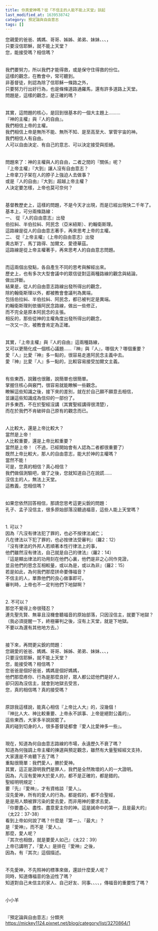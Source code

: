 ```yaml
---
title: 你真愛神嗎？從「不信主的人能不能上天堂」談起
last_modified_at: 1639538742
category: 預定論與自由意志
tags: []
---
```


<div>您親愛的爸爸、媽媽、哥哥、姊姊、弟弟、妹妹、、、，</div>
<div>只要沒信耶穌，就不能上天堂？</div>
<div>您，能接受嗎？相信嗎？</div>
<div> </div>
<div> </div>
<div>我們要努力，所以我們才能得救，或是保守住得救的份位。</div>
<div>這樣的觀念，在教會中，常可聽到。</div>
<div>非基督徒，則認為除了信耶穌一條路之外，</div>
<div>只要努力行出好行為，也是條條道路通羅馬，還有許多道路上天堂。</div>
<div>問題是，這樣的觀念，是正確的嗎？</div>
<div> </div>
<div> </div>
<div>其實，這問題的核心，是回到很基本的一個大主題上………</div>
<div>『神的主權』與『人的自由』。</div>
<div>我們相信上帝的主權。</div>
<div>我們相信上帝是無所不能、無所不知、是至高至大、掌管宇宙的神。</div>
<div>我們相信人有自由。</div>
<div>人可以自由決定、有自己的意志、可以決定接受與拒絕。</div>
<div> </div>
<div> </div>
<div>問題來了：神的主權與人的自由，二者之間的『關係』呢？</div>
<div>『上帝主權』『大到』讓人沒有自由意志？</div>
<div>上帝拿刀子架在人的脖子上強迫人去做事？</div>
<div>或是『人的自由』『大到』超越上帝主權？</div>
<div>人決定要怎樣，上帝也莫可奈何？</div>
<div> </div>
<div> </div>
<div>基督教歷史上，這樣的問題，不是今天才出現，而是已經出現快二千年了。</div>
<div>基本上，可分兩條路線：</div>
<div>一、 從『人的自由意志』出發</div>
<div>伯拉糾、半伯拉糾、阿民念（亞米紐斯）、約翰衛斯理。</div>
<div>這路線是從人的自由意志著手，再來思考上帝的主權。</div>
<div>二、 從『上帝主權』（上帝的自由意志）出發</div>
<div>奧古斯丁、馬丁路得、加爾文、愛德華茲。</div>
<div>這路線是從上帝主權著手，再來思考人的自由意志問題。</div>
<div> </div>
<div> </div>
<div>而這兩個出發點，各自產生不同的思考與解經出來。</div>
<div>歷史上，也有多次大型會議中的眾信徒對這兩種路線的觀念與結論，</div>
<div>做出評斷。</div>
<div>結果是，從人的自由意志路線出發所得出的觀念，</div>
<div>除約翰衛斯理以外，都被教會會議判為異端，</div>
<div>包括伯拉糾、半伯拉糾、阿民念，都已被判定是異端。</div>
<div>約翰衛斯理則依循阿民念路線，做出一些修正，</div>
<div>而不完全是原本阿民念的主張。</div>
<div>相反的，那些從神的主權角度出發所得出的觀念，</div>
<div>一次又一次，被教會肯定為正確。</div>
<div> </div>
<div> </div>
<div>其實，『上帝主權』與『人的自由』這兩種路線，</div>
<div>又可以更簡化成一個核心議題……『神』與『人』，哪個大？哪個重要？</div>
<div>愛『人』比愛『神』多一點的，很容易走進阿民念主義中去。</div>
<div>愛『神』比愛『人』多一點的，比較容易接受加爾文主義。</div>
<div> </div>
<div> </div>
<div>有些東西，說難也很難，說簡單也很簡單。</div>
<div>掌握住核心與竅門，很容易就能瞭解一些觀念。</div>
<div>瞭解這些知識之後，接下來的差別，就在於自己願不願意去相信，</div>
<div>並讓這些知識成為信仰的一部份了。</div>
<div>許多東西，不在於聖經沒講（其實聖經講得很清楚），</div>
<div>而在於我們不肯破碎自己原有的觀念而已。</div>
<div> </div>
<div> </div>
<div>人比較大，還是上帝比較大？</div>
<div>當然是上帝！</div>
<div>人比較重要，還是上帝比較重要？</div>
<div>當然是上帝！（不過，已經開始會有人認為二者都很重要了）</div>
<div>既然上帝比較大，那人的自由意志，能大於神的主權嗎？</div>
<div>當然不能！</div>
<div>可是，您真的相信？真心相信？</div>
<div>我們做個測驗吧，做了之後，您就知道自己在說謊……</div>
<div>沒信主的人，無法上天堂。</div>
<div>這教義，您相信嗎？</div>
<div> </div>
<div> </div>
<div>如果您依然回答相信，那請您思考這更尖銳的問題：</div>
<div>孔子、孟子沒信主，很多原始部落沒聽過福音，這些人能上天堂嗎？</div>
<div> </div>
<div> </div>
<div>1.<span style="white-space:pre"> </span>可以？</div>
<div>因為『凡沒有律法犯了罪的，也必不按律法滅亡；</div>
<div>凡在律法以下犯了罪的，也必按律法受審判』（羅2：12）</div>
<div>『沒有律法的外邦人若順著本性行律法上的事，</div>
<div>他們雖然沒有律法，自己就是自己的律法』（羅2：14）</div>
<div>『這是顯出律法的功用刻在他們心裏，他們是非之心同作見證，</div>
<div>並且他們的思念互相較量，或以為是，或以為非』（羅2：15）</div>
<div>若是如此，為何我們那麼拼命要傳福音？</div>
<div>不信主的人，單靠他們的良心做事即可，</div>
<div>審判時，上帝也不一定判他們下地獄啊？</div>
<div> </div>
<div> </div>
<div>2.<span style="white-space:pre"> </span>不可以？</div>
<div>那您不覺得上帝很殘忍？</div>
<div>連先聖先賢、無辜且沒機會聽福音的原始部落，只因沒信主，就要下地獄？</div>
<div>（我必須提醒一下，終極審判之後，沒有上天堂，就是下地獄。</div>
<div>不要以為還有其他地方去。）</div>
<div> </div>
<div> </div>
<div>接下來，再問更尖銳的問題：</div>
<div>您親愛的爸爸、媽媽、哥哥、姊姊、弟弟、妹妹、、、，</div>
<div>只要沒信耶穌，就不能上天堂？</div>
<div>您，能接受嗎？相信嗎？</div>
<div>您爸爸是個好爸爸，媽媽是個好媽媽，</div>
<div>他們那麼疼你、行為是那麼良好，眾人都公認他們是好人，</div>
<div>卻只因為沒信主，就會到地獄去受苦，</div>
<div>您，真的相信嗎？真的接受嗎？</div>
<div> </div>
<div> </div>
<div>原諒我這樣說，能真心相信『上帝比人大』的，沒幾個！</div>
<div>『神比人大、神比較重要、上帝永不誤事、上帝是絕對公義的』，</div>
<div>這些東西，大家多半說說罷了。</div>
<div>真的碰到切身的人，很多基督徒都會『愛人比愛神多一些』。</div>
<div> </div>
<div> </div>
<div>現在，知道為何自由意志路線的市場，永遠歷久不衰了嗎？</div>
<div>知道為何強調上帝主權的揀選與預定觀念，雖然有大量聖經經文支持，</div>
<div>大家還是不肯聽下去了嗎？</div>
<div>重點很簡單：我們愛人，勝於愛神。</div>
<div>其實，這正是證明我們是罪人，我們是全然敗壞的人的一大證明。</div>
<div>因為，凡沒有愛神大於愛人的，都不是正確的，都是錯的。</div>
<div>聖經明明規定：</div>
<div>要『先』『愛神』，才有資格談『愛人』。</div>
<div>沒先愛神，所有的愛人的行為，都是假的，都不合聖經，</div>
<div>是是用人類被罪污染的愛去愛，而非用神的要求去愛。</div>
<div>『你要盡心、盡性、盡意愛主你的神。這是誡命中的第一，且是最大的』</div>
<div>（太22：37-38）</div>
<div>看到上帝如何說了嗎？什麼是『第一』、『最大』？</div>
<div>是『愛神』，而不是『愛人』。</div>
<div>那麼，愛人呢？</div>
<div>『其次也相倣，就是要愛人如己』（太22：39）</div>
<div>上帝已講明了，『愛人』是排在『愛神』之後，</div>
<div>因為，有『其次』這個描述。</div>
<div> </div>
<div> </div>
<div>不先愛神，不先照神的標準來做，還談什麼愛人呢？</div>
<div>同時，知道傳福音的急迫性了嗎？</div>
<div>知道對自己未信主的家人、自己好友、同事、、、、，傳福音的重要性了嗎？</div>
<div> </div>
<div> </div>
<div>小小羊</div>
<div> </div>
<div> </div>
<div>『預定論與自由意志』分類夾<br/>
<a href="https://mickey1124.pixnet.net/blog/category/list/3270864/1" target="_blank">https://mickey1124.pixnet.net/blog/category/list/3270864/1</a></div>
<div> </div>
<p> </p>
<p> </p>
<p> </p>
<p> </p>
